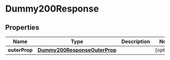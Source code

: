 

# Dummy200Response


## Properties

Name | Type | Description | Notes
------------ | ------------- | ------------- | -------------
**outerProp** | [**Dummy200ResponseOuterProp**](Dummy200ResponseOuterProp.md) |  |  [optional]



